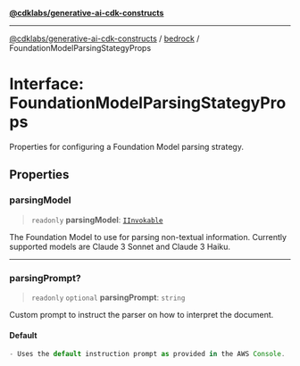 [**@cdklabs/generative-ai-cdk-constructs**](../../../README.md)

***

[@cdklabs/generative-ai-cdk-constructs](../../../README.md) / [bedrock](../README.md) / FoundationModelParsingStategyProps

# Interface: FoundationModelParsingStategyProps

Properties for configuring a Foundation Model parsing strategy.

## Properties

### parsingModel

> `readonly` **parsingModel**: [`IInvokable`](IInvokable.md)

The Foundation Model to use for parsing non-textual information.
Currently supported models are Claude 3 Sonnet and Claude 3 Haiku.

***

### parsingPrompt?

> `readonly` `optional` **parsingPrompt**: `string`

Custom prompt to instruct the parser on how to interpret the document.

#### Default

```ts
- Uses the default instruction prompt as provided in the AWS Console.
```
